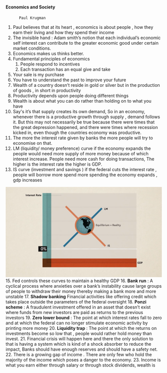 #### Economics and Society
          Paul Krugman

1. Paul believes that at its heart , economics is about people , how they earn their living and how they spend their income
2. The invisible hand : Adam smith’s notion that each individual’s economic self interest can contribute to the greater economic good under certain market conditions.
3. Economics makes us thinks better. 
4. Fundamental principles of economics 
   1. People respond to incentives 
   2. Each transaction has an equal give and take
5. Your sale is my purchase
6. You have to understand the past to improve your future
7. Wealth of a country doesn’t reside in gold or silver but in the production of goods , in short in productivity 
8. Productivity depends upon people doing different things
9. Wealth is about what you can do rather than holding on to what you have 
10. Say's it’s that supply creates its own demand, So in an economy, whenever there is a productive growth through supply , demand follows it. But this may not necessarily be true because there were times that the great depression happened, and there were times where recession kicked in, even though the countries economy was productive.
11. The more the interest rate given by banks the more people will try to economise on that.
12. LM (liquidity/ money preference) curve if the economy expands the people would need more supply of more money because of which interest increase. People need more cash for doing transactions, The higher is the interest rate the higher is GDP.
14. IS curve (investment and savings ) if the federal cuts the interest rate , people will borrow more spend more spending the economy expands , gdp increases

![](../assets/images/LMCurve.png)
   15. Fed controls these curves to maintain a healthy GDP
   16. **Bank run** : A cyclical process where anxieties over a bank’s instability cause large groups of people to withdraw their money thereby making a bank more and more unstable
   17. **Shadow banking** Financial activities like offering credit which takes place outside the parameters of the federal  oversight 
   18. **Ponzi scheme** : A fraudulent investment offered in an asset that doesn’t exist where funds from new investors are paid as returns to the previous investors 
   19. **Zero lower bound** : The point at which interest rates fall to zero and at which the federal can no longer stimulate economic activity by printing more money
   20. **Liquidity trap** : The point at which the returns on investments become so low that , people would rather hold money than invest.
   21. Financial crisis will happen here and there the only solution to that is having a system which is kind of a shock absorber to reduce the impact, Banks should have enough reserves and should have a safety net.
   22. There is a growing gap of income . There are only few who hold the majority of the income which poses a danger to the economy.
   23. Income is what you earn either through salary or through stock dividends, wealth is 